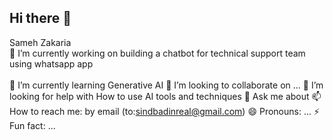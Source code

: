 ## Hi there 👋
Sameh Zakaria
<br>🔭 I’m currently working on building a chatbot for technical support team using whatsapp app</br>
<br>🌱 I’m currently learning Generative AI
👯 I’m looking to collaborate on ...
🤔 I’m looking for help with How to use AI tools and techniques
💬 Ask me about 
📫 How to reach me: by email (to:sindbadinreal@gmail.com)
😄 Pronouns: ...
⚡ Fun fact: ...



